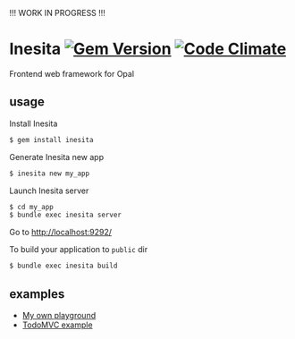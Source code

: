 !!! WORK IN PROGRESS !!!

# Inesita [![Gem Version](https://badge.fury.io/rb/inesita.svg)](http://badge.fury.io/rb/inesita) [![Code Climate](https://codeclimate.com/github/fazibear/opal-virtual-dom/badges/gpa.svg)](https://codeclimate.com/github/fazibear/inesita)

Frontend web framework for Opal

## usage

Install Inesita

```sh
$ gem install inesita
```
Generate Inesita new app

```sh
$ inesita new my_app
```
Launch Inesita server

```sh
$ cd my_app
$ bundle exec inesita server
```
Go to [http://localhost:9292/](http://localhost:9292/)

To build your application to `public` dir

```sh
$ bundle exec inesita build
```
## examples

 - [My own playground](https://github.com/fazibear/inesita-example)
 - [TodoMVC example](https://github.com/fazibear/inesita-todomvc)
